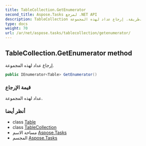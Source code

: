 ```yaml
---
title: TableCollection.GetEnumerator
second_title: Aspose.Tasks لمرجع .NET API
description: TableCollection طريقة. إرجاع عداد لهذه المجموعة.
type: docs
weight: 70
url: /ar/net/aspose.tasks/tablecollection/getenumerator/
---
```

## TableCollection.GetEnumerator method

إرجاع عداد لهذه المجموعة.

```csharp
public IEnumerator<Table> GetEnumerator()
```

### قيمة الإرجاع

عداد لهذه المجموعة.

### أنظر أيضا

* class [Table](../../table/)
* class [TableCollection](../)
* مساحة الاسم [Aspose.Tasks](../../tablecollection/)
* المجسم [Aspose.Tasks](../../../)



